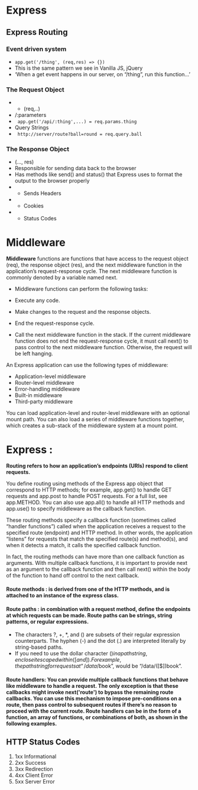 # Express
## Express Routing
### Event driven system
- `app.get('/thing', (req,res) => {})`
- This is the same pattern we see in Vanilla JS, jQuery
- ‘When a get event happens in our server, on “/thing”, run this function…’
### The Request Object
- * (req,..)
- /:parameters
- ` app.get('/api/:thing',...) = req.params.thing`
- Query Strings
- ` http://server/route?ball=round = req.query.ball`
### The Response Object
- (..., res)
- Responsible for sending data back to the browser
- Has methods like send() and status() that Express uses to format the output to the browser properly
- * Sends Headers
- * Cookies
- * Status Codes

# Middleware
**Middleware** functions are functions that have access to the request object (req), the response object (res), and the next middleware function in the application’s request-response cycle. The next middleware function is commonly denoted by a variable named next.

- Middleware functions can perform the following tasks:

- Execute any code.
- Make changes to the request and the response objects.
- End the request-response cycle.
- Call the next middleware function in the stack.
If the current middleware function does not end the request-response cycle, it must call next() to pass control to the next middleware function. Otherwise, the request will be left hanging.

An Express application can use the following types of middleware:

- Application-level middleware
- Router-level middleware
- Error-handling middleware
- Built-in middleware
- Third-party middleware

You can load application-level and router-level middleware with an optional mount path. You can also load a series of middleware functions together, which creates a sub-stack of the middleware system at a mount point.

# Express :
**Routing refers to how an application’s endpoints (URIs) respond to client requests.**

You define routing using methods of the Express app object that correspond to HTTP methods; for example, app.get() to handle GET requests and app.post to handle POST requests. For a full list, see app.METHOD. You can also use app.all() to handle all HTTP methods and app.use() to specify middleware as the callback function.

These routing methods specify a callback function (sometimes called “handler functions”) called when the application receives a request to the specified route (endpoint) and HTTP method. In other words, the application “listens” for requests that match the specified route(s) and method(s), and when it detects a match, it calls the specified callback function.

In fact, the routing methods can have more than one callback function as arguments. With multiple callback functions, it is important to provide next as an argument to the callback function and then call next() within the body of the function to hand off control to the next callback.

#### **Route methods : is derived from one of the HTTP methods, and is attached to an instance of the express class.**

#### **Route paths : in combination with a request method, define the endpoints at which requests can be made. Route paths can be strings, string patterns, or regular expressions.**
- The characters ?, +, *, and () are subsets of their regular expression counterparts. The hyphen (-) and the dot (.) are interpreted literally by string-based paths.
- If you need to use the dollar character ($) in a path string, enclose it escaped within ([ and ]). For example, the path string for requests at “/data/$book”, would be “/data/([\$])book”.

#### **Route handlers: You can provide multiple callback functions that behave like middleware to handle a request. The only exception is that these callbacks might invoke next('route') to bypass the remaining route callbacks. You can use this mechanism to impose pre-conditions on a route, then pass control to subsequent routes if there’s no reason to proceed with the current route. Route handlers can be in the form of a function, an array of functions, or combinations of both, as shown in the following examples.**

## HTTP Status Codes
1. 1xx Informational
2. 2xx Success
3. 3xx Redirection
4. 4xx Client Error
5. 5xx Server Error